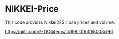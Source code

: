 # NIKKEI-Price
This code provides Nikkei225 close prices and volume.

https://qiita.com/K-TKG/items/cb198a0f63f98003d961
